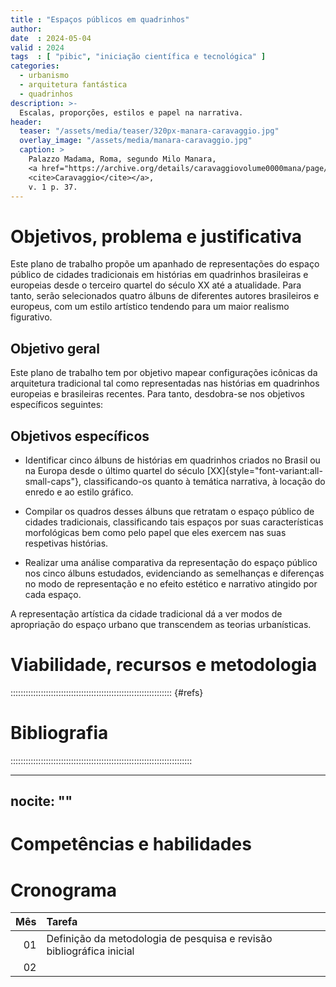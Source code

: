 ```yaml
---
title : "Espaços públicos em quadrinhos"
author:
date  : 2024-05-04
valid : 2024
tags  : [ "pibic", "iniciação científica e tecnológica" ]
categories:
  - urbanismo
  - arquitetura fantástica
  - quadrinhos
description: >-
  Escalas, proporções, estilos e papel na narrativa.
header:
  teaser: "/assets/media/teaser/320px-manara-caravaggio.jpg"
  overlay_image: "/assets/media/manara-caravaggio.jpg"
  caption: >
    Palazzo Madama, Roma, segundo Milo Manara,
    <a href="https://archive.org/details/caravaggiovolume0000mana/page/37/">
    <cite>Caravaggio</cite></a>,
    v. 1 p. 37.
---
```


# Objetivos, problema e justificativa #

<!--5000 caracteres-->

Este plano de trabalho propõe um apanhado de representações do espaço
público de cidades tradicionais em histórias em quadrinhos brasileiras e
europeias desde o terceiro quartel do século XX até a atualidade. Para
tanto, serão selecionados quatro álbuns de diferentes autores
brasileiros e europeus, com um estilo artístico tendendo para um maior
realismo figurativo.

## Objetivo geral ##

Este plano de trabalho tem por objetivo mapear configurações icônicas da
arquitetura tradicional tal como representadas nas histórias em
quadrinhos europeias e brasileiras recentes. Para tanto, desdobra-se nos
objetivos específicos seguintes:

## Objetivos específicos ##

- Identificar cinco álbuns de histórias em quadrinhos criados no Brasil
  ou na Europa desde o último quartel do século
  [XX]{style="font-variant:all-small-caps"}, classificando-os quanto à
  temática narrativa, à locação do enredo e ao estilo gráfico.

- Compilar os quadros desses álbuns que retratam o espaço público de
  cidades tradicionais, classificando tais espaços por suas
  características morfológicas bem como pelo papel que eles exercem nas
  suas respetivas histórias.

- Realizar uma análise comparativa da representação do espaço público
  nos cinco álbuns estudados, evidenciando as semelhanças e diferenças
  no modo de representação e no efeito estético e narrativo atingido por
  cada espaço.

A representação artística da cidade tradicional dá a ver modos de
apropriação do espaço urbano que transcendem as teorias urbanísticas.

# Viabilidade, recursos e metodologia #

<!--4000 caracteres-->


:::::::::::::::::::::::::::::::::::::::::::::::::::::::::::::::: {#refs}

# Bibliografia #
<!--2000 caracteres-->
::::::::::::::::::::::::::::::::::::::::::::::::::::::::::::::::::::::::

---
nocite: ""
---


# Competências e habilidades #

<!--1000 caracteres-->

# Cronograma #

| Mês | Tarefa                                                                                 |
|----:|:---------------------------------------------------------------------------------------|
|  01 | Definição da metodologia de pesquisa e revisão bibliográfica inicial                   |
|  02 | 
